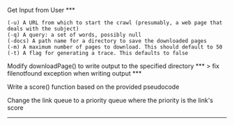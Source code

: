 
Get Input from User ***

    (-u) A URL from which to start the crawl (presumably, a web page that deals with the subject)
    (-q) A query: a set of words, possibly null
    (-docs) A path name for a directory to save the downloaded pages
    (-m) A maximum number of pages to download. This should default to 50
    (-t) A flag for generating a trace. This defaults to false


Modify downloadPage() to write output to the specified directory ***
    > fix filenotfound exception when writing output ***


Write a score() function based on the provided pseudocode 

Change the link queue to a priority queue where the priority is the link's score 








-------------------------------------------------------------------------------------------------------------------






